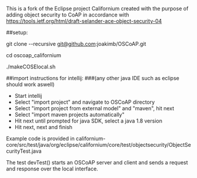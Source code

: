 This is a fork of the Eclipse project Californium created with the purpose of adding object security to CoAP in accordance with https://tools.ietf.org/html/draft-selander-ace-object-security-04

##setup:

git clone --recursive git@github.com:joakimb/OSCoAP.git

cd oscoap_californium

./makeCOSElocal.sh

##import instructions for intellij: 
###(any other java IDE such as eclipse should work aswell)

* Start intellij
* Select "import project" and navigate to OSCoAP directory
* Select "import project from external model" and "maven", hit next
* Select "import maven projects automatically"
* Hit next until prompted for java SDK, select a java 1.8 version
* Hit next, next and finish

Example code is provided in californium-core/src/test/java/org/eclipse/californium/core/test/objectsecurity/ObjectSecurityTest.java

The test devTest() starts an OSCoAP server and client and sends a request and response over the local interface.


